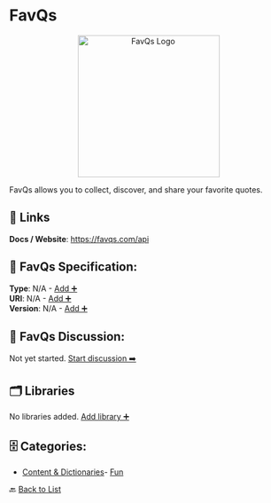 # FavQs
<p align="center">
    <img width="256" src="https://raw.githubusercontent.com/apis-list/apis-list/main/apis/favqs/logo_256x256.png" alt="FavQs Logo"/>
</p>
FavQs allows you to collect, discover, and share your favorite quotes.

##  🔗 Links
**Docs / Website**: https://favqs.com/api

## 🧬 FavQs Specification:
**Type**: N/A - [Add ➕](https://github.com/apis-list/apis-list/edit/main/apis.yaml#L6293)  
**URI**: N/A - [Add ➕](https://github.com/apis-list/apis-list/edit/main/apis.yaml#L6293)  
**Version**: N/A - [Add ➕](https://github.com/apis-list/apis-list/edit/main/apis.yaml#L6293)

## 💬 FavQs Discussion:
Not yet started. [Start discussion ➡️](https://github.com/apis-list/apis-list/discussions/new)

## 🗂️ Libraries

No libraries added. [Add library ➕](https://github.com/apis-list/apis-list/edit/main/apis.yaml#L6293)    


## 🗄️ Categories:
- [Content & Dictionaries](https://github.com/apis-list/apis-list#content--dictionaries-)- [Fun](https://github.com/apis-list/apis-list#fun-)

🔙  [Back to List](https://github.com/apis-list/apis-list)

